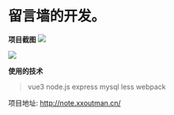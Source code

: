 # 留言墙的开发。

**项目截图**
![](http://cdn.xxoutman.cn/20230103001200.png)

![](http://cdn.xxoutman.cn/20230103001249.png)

**使用的技术**

> vue3
> node.js
> express
> mysql
> less
> webpack

项目地址: http://note.xxoutman.cn/
